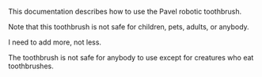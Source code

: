 This documentation describes how to use the Pavel robotic toothbrush.

Note that this toothbrush is not safe for children, pets, adults, or anybody.

I need to add more, not less.

The toothbrush is not safe for anybody to use except for creatures who eat toothbrushes.
